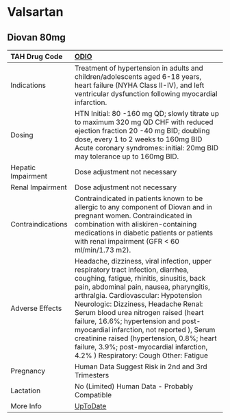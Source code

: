 # Valsartan

## Diovan 80mg

| TAH Drug Code      | [ODIO](https://www.tahsda.org.tw/drugs/hissearch.php?drug_code=ODIO)                                                                                                                                                                                                                                                                                                                                                                                                                                                  |
|:-------------------|:----------------------------------------------------------------------------------------------------------------------------------------------------------------------------------------------------------------------------------------------------------------------------------------------------------------------------------------------------------------------------------------------------------------------------------------------------------------------------------------------------------------------|
| Indications        | Treatment of hypertension in adults and children/adolescents aged 6-18 years, heart failure (NYHA Class II-IV), and left ventricular dysfunction following myocardial infarction.                                                                                                                                                                                                                                                                                                                                     |
| Dosing             | HTN Initial: 80 -160 mg QD; slowly titrate up to maximum 320 mg QD CHF with reduced ejection fraction 20 -40 mg BID; doubling dose, every 1 to 2 weeks to 160mg BID Acute coronary syndromes: initial: 20mg BID may tolerance up to 160mg BID.                                                                                                                                                                                                                                                                        |
| Hepatic Impairment | Dose adjustment not necessary                                                                                                                                                                                                                                                                                                                                                                                                                                                                                         |
| Renal Impairment   | Dose adjustment not necessary                                                                                                                                                                                                                                                                                                                                                                                                                                                                                         |
| Contraindications  | Contraindicated in patients known to be allergic to any component of Diovan and in pregnant women. Contraindicated in combination with aliskiren-containing medications in diabetic patients or patients with renal impairment (GFR < 60 ml/min/1.73 m2).                                                                                                                                                                                                                                                             |
| Adverse Effects    | Headache, dizziness, viral infection, upper respiratory tract infection, diarrhea, coughing, fatigue, rhinitis, sinusitis, back pain, abdominal pain, nausea, pharyngitis, arthralgia. Cardiovascular: Hypotension Neurologic: Dizziness, Headache Renal: Serum blood urea nitrogen raised (heart failure, 16.6%; hypertension and post-myocardial infarction, not reported ), Serum creatinine raised (hypertension, 0.8%; heart failure, 3.9%; post-myocardial infarction, 4.2% ) Respiratory: Cough Other: Fatigue |
| Pregnancy          | Human Data Suggest Risk in 2nd and 3rd Trimesters                                                                                                                                                                                                                                                                                                                                                                                                                                                                     |
| Lactation          | No (Limited) Human Data - Probably Compatible                                                                                                                                                                                                                                                                                                                                                                                                                                                                         |
| More Info          | [UpToDate](https://www.uptodate.com/contents/valsartan-drug-information)                                                                                                                                                                                                                                                                                                                                                                                                                                              |

